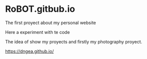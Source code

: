 # RoBOT.gitbub.io
The first proyect about my personal website

Here a experiment with te code

The idea of show my proyects and firstly my photography proyect.

https://dngea.github.io/
